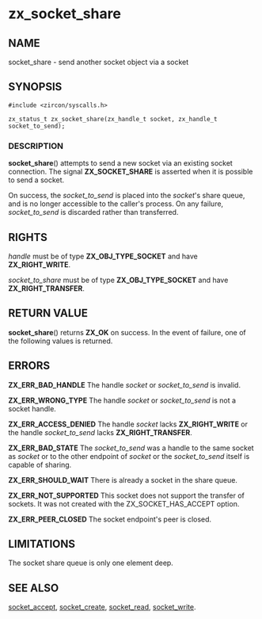 # zx_socket_share

## NAME

<!-- Updated by scripts/update-docs-from-abigen, do not edit this section manually. -->

socket_share - send another socket object via a socket

## SYNOPSIS

```
#include <zircon/syscalls.h>

zx_status_t zx_socket_share(zx_handle_t socket, zx_handle_t socket_to_send);
```

### DESCRIPTION

**socket_share**() attempts to send a new socket via an existing socket
connection.  The signal **ZX_SOCKET_SHARE** is asserted when it is possible
to send a socket.

On success, the *socket_to_send* is placed into the *socket*'s share
queue, and is no longer accessible to the caller's process. On any
failure, *socket_to_send* is discarded rather than transferred.

## RIGHTS

<!-- Updated by scripts/update-docs-from-abigen, do not edit this section manually. -->

*handle* must be of type **ZX_OBJ_TYPE_SOCKET** and have **ZX_RIGHT_WRITE**.

*socket_to_share* must be of type **ZX_OBJ_TYPE_SOCKET** and have **ZX_RIGHT_TRANSFER**.

## RETURN VALUE

**socket_share**() returns **ZX_OK** on success.  In the event of failure,
one of the following values is returned.

## ERRORS

**ZX_ERR_BAD_HANDLE**  The handle *socket* or *socket_to_send* is invalid.

**ZX_ERR_WRONG_TYPE**  The handle *socket* or *socket_to_send* is not a socket handle.

**ZX_ERR_ACCESS_DENIED**  The handle *socket* lacks **ZX_RIGHT_WRITE** or
the handle *socket_to_send* lacks **ZX_RIGHT_TRANSFER**.

**ZX_ERR_BAD_STATE**  The *socket_to_send* was a handle to the same socket
as *socket* or to the other endpoint of *socket* or the *socket_to_send* itself
is capable of sharing.

**ZX_ERR_SHOULD_WAIT**  There is already a socket in the share queue.

**ZX_ERR_NOT_SUPPORTED**  This socket does not support the transfer of sockets.
It was not created with the ZX_SOCKET_HAS_ACCEPT option.

**ZX_ERR_PEER_CLOSED** The socket endpoint's peer is closed.

## LIMITATIONS

The socket share queue is only one element deep.

## SEE ALSO

[socket_accept](socket_accept.md),
[socket_create](socket_create.md),
[socket_read](socket_read.md),
[socket_write](socket_write.md).
